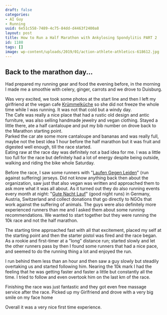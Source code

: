 ```yaml
---
draft: false
categories:
- AI Guy
- Running
uuid: 6e51c558-7489-4c75-84dd-d4463f2400a8
layout: post
title: How to Run a Half Marathon with Ankylosing Spondylitis PART 2
id: 1188
tags: []
image: wp-content/uploads/2019/01/action-athlete-athletics-618612.jpg
---
```


## Back to the marathon day...

Had prepared my running gear and food the evening before, in the morning I made me a smoothie with celery, ginger, carrots and we drove to Duisburg.   
  
Was very excited, we took some photos at the start line and then I left my girlfriend at the vegan cafe [Krümmelküche](http://www.kruemelkueche.de/) so she did not freeze the whole time while I was running. It was not that cold but a windy day.  
The Cafe was really a nice place that had a rustic old design and antic furniture, was also selling handmade jewelry and vegan clothing. Stayed a little there, ate a half cantaloupe and put my bib number on drove back to the Marathon starting point.   
Parked the car ate some more cantaloupe and bananas and was really full, maybe not the best idea 1 hour before the half marathon but it was fruit and digested well enough, till the race started.  
Eating raw at the race day was definitely not a bad idea for me. I was a little too full for the race but definitely had a lot of energy despite being outside, walking and riding the bike whole Saturday.  
   
Before the race, I saw some runners with "[Laufen Gegen Leiden](https://laufengegenleiden.de/)" (run against suffering) jerseys. Did not know anything back then about the organization, saw just that also vegan was written and approached them to ask more what it was all about. As it turned out they do also running events every month at night: "[Gute Nacht Lauf](https://laufengegenleiden.de/gutenachtlauf/)" (good night runs) in Germany, Austria, Switzerland and collect donations that go directly to NGOs that work against the suffering of animals. The guys were also definitely more experienced runners than me and I asked them about some running recommendations. We wanted to start together but they were running the 10k race and not the half marathon.  
  
The starting time approached fast with all that excitement, placed my self at the starting point and then the starter pistol was fired and the race began.   
As a rookie and first-timer at a "long" distance run; started slowly and let the other runners pass by then I found some runners that had a nice pace, and seemed to do the running thing a lot and enjoyed the run.

I run behind them less than an hour and then saw a guy slowly but steadily overtaking us and started following him. Nearing the 10k mark I had the feeling that he was getting faster and faster a little but constantly all the time. I tried to follow and even overtook him on the last km of the race.  
  
Finishing the race was just fantastic and they got even free massage service after the race. Picked up my Girlfriend and drove with a very big smile on my face home 


Overall it was a very nice first time experience.

